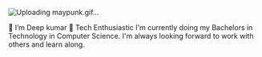 




![Uploading maypunk.gif…]()





👋 I’m Deep kumar
👀 Tech Enthusiastic 
I'm currently doing my Bachelors in Technology in Computer Science. I'm always looking forward to work with others and learn along.
 

<!---
DeepkumarSingh/DeepkumarSingh is a ✨ special ✨ repository because its `README.md` (this file) appears on your GitHub profile.
You can click the Preview link to take a look at your changes.
--->
